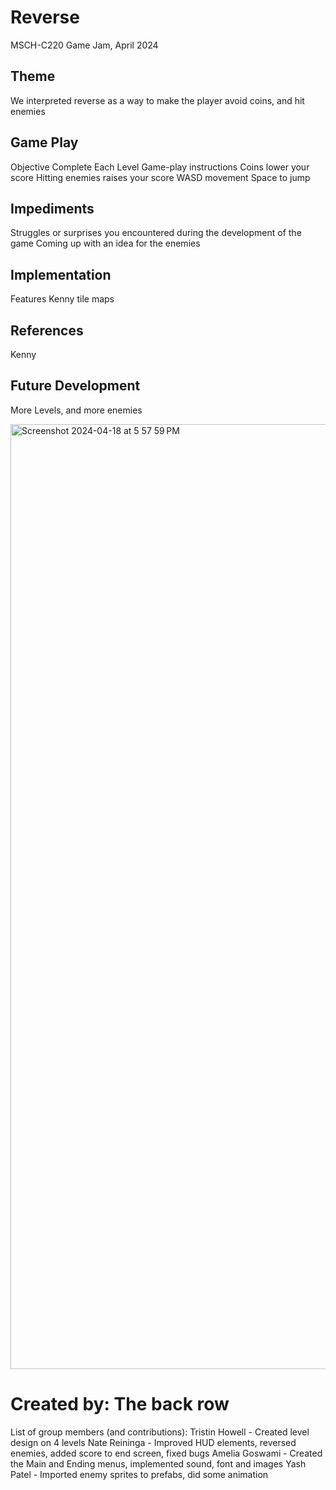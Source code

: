 # Reverse
MSCH-C220 Game Jam, April 2024

## Theme
We interpreted reverse as a way to make the player avoid coins, and hit enemies

## Game Play
Objective
Complete Each Level
Game-play instructions
Coins lower your score
Hitting enemies raises your score
WASD movement
Space to jump

## Impediments
Struggles or surprises you encountered during the development of the game
Coming up with an idea for the enemies

## Implementation
Features
Kenny tile maps

## References
Kenny 
## Future Development
More Levels, and more enemies


<img width="1512" alt="Screenshot 2024-04-18 at 5 57 59 PM" src="https://github.com/TristinHowell/Game-Jam/assets/156153471/c6e18094-0b2c-46ac-b1c6-dbbbfef5821d">



# Created by: The back row
List of group members (and contributions):
  Tristin Howell - Created level design on 4 levels
  Nate Reininga - Improved HUD elements, reversed enemies, added score to end screen, fixed bugs
  Amelia Goswami - Created the Main and Ending menus, implemented sound, font and images 
  Yash Patel - Imported enemy sprites to prefabs, did some animation
